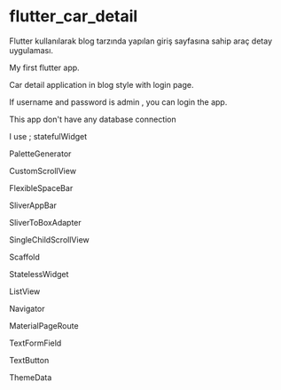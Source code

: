 # flutter_car_detail
Flutter kullanılarak blog tarzında yapılan giriş sayfasına sahip araç detay uygulaması.

My first flutter app.

Car detail application in blog style with login page.

If username and password is admin , you can login the app.

This app don't have any database connection

I use ;
statefulWidget

PaletteGenerator

CustomScrollView

FlexibleSpaceBar

SliverAppBar

SliverToBoxAdapter

SingleChildScrollView

Scaffold

StatelessWidget

ListView

Navigator

MaterialPageRoute

TextFormField

TextButton

ThemeData
